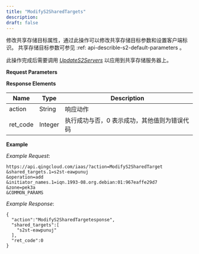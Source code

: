 ```yaml
---
title: "ModifyS2SharedTargets"
description: 
draft: false
---
```




修改共享存储目标属性，通过此操作可以修改共享存储目标参数和设置客户端标识。 共享存储目标参数可参见 :ref: api-describle-s2-default-parameters 。

此操作完成后需要调用 [_UpdateS2Servers_](../update_s2_servers/) 以应用到共享存储服务器上。

**Request Parameters**

**Response Elements**

| Name | Type | Description |
| --- | --- | --- |
| action | String | 响应动作 |
| ret_code | Integer | 执行成功与否，0 表示成功，其他值则为错误代码 |

**Example**

_Example Request_:

```
https://api.qingcloud.com/iaas/?action=ModifyS2SharedTarget
&shared_targets.1=s2st-eawpunuj
&operation=add
&initiator_names.1=iqn.1993-08.org.debian:01:967eaffe29d7
&zone=pek3a
&COMMON_PARAMS
```

_Example Response_:

```
{
  "action":"ModifyS2SharedTargetesponse",
  "shared_targets":[
    "s2st-eawpunuj"
  ],
  "ret_code":0
}
```
